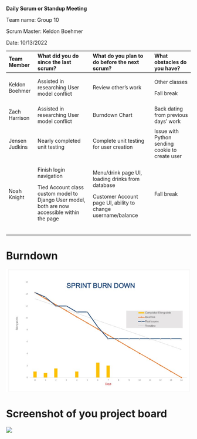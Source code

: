 ﻿**Daily Scrum or Standup Meeting**

Team name: Group 10

Scrum Master: Keldon Boehmer

Date: 10/13/2022


|**Team Member**|**What did you do since the last scrum?**|**What do you plan to do before the next scrum?**|**What obstacles do you have?**|
| :- | :- | :- | :- |
|<p></p><p></p><p>Keldon Boehmer</p><p></p><p></p><p></p>|Assisted in researching User model conflict|Review other’s work|<p>Other classes</p><p>Fall break</p>|
|<p></p><p></p><p>Zach Harrison</p><p></p><p></p><p></p>|Assisted in researching User model conflict|Burndown Chart|Back dating from previous days’ work|
|<p></p><p></p><p>Jensen Judkins</p><p></p><p></p><p></p>|Nearly completed unit testing|Complete unit testing for user creation|Issue with Python sending cookie to create user|
|<p></p><p></p><p>Noah Knight</p><p></p><p></p><p></p>|<p>Finish login navigation</p><p>Tied Account class custom model to Django User model, both are now accessible within the page</p>|<p>Menu/drink page UI, loading drinks from database</p><p>Customer Account page UI, ability to change username/balance</p>|Fall break|
|<p></p><p></p><p></p><p></p><p></p><p></p>||||
# Burndown
![](Aspose.Words.7a90b136-9eb2-4808-b32c-31782caa014c.001.jpeg)


# Screenshot of you project board




![](Aspose.Words.7a90b136-9eb2-4808-b32c-31782caa014c.002.png)
